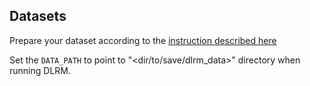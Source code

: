 <!--- 30. Datasets -->
## Datasets

Prepare your dataset according to the [instruction described here](/models/recommendation/pytorch/dlrm/training/bf16/README.md#4-prepare-dataset)

Set the `DATA_PATH` to point to "<dir/to/save/dlrm_data>" directory when running DLRM.
